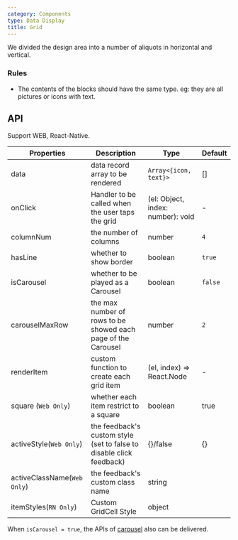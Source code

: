 ```yaml
---
category: Components
type: Data Display
title: Grid
---
```


We divided the design area into a number of aliquots in horizontal and vertical.

### Rules
- The contents of the blocks should have the same type. eg: they are all pictures or icons with text.


## API

Support WEB, React-Native.

Properties | Description | Type | Default
-----------|------------|------|--------
| data    |    data record array to be rendered     | `Array<{icon, text}>`  | [] |
| onClick    |   Handler to be called when the user taps the grid   | (el: Object, index: number): void  | - |
| columnNum    |   the number of columns   | number  |  `4` |
| hasLine    |   whether to show border    | boolean  |  `true` |
| isCarousel    |   whether to be played as a Carousel    | boolean  | `false` |
| carouselMaxRow    |   the max number of rows to be showed each page of the Carousel   | number  | `2` |
| renderItem    |   custom function to create each grid item   | (el, index) => React.Node  | - |
| square (`Web Only`)   |   whether each item restrict to a square   | boolean | true |
| activeStyle(`Web Only`) | the feedback's custom style (set to false to disable click feedback) | {}/false | {} |
| activeClassName(`Web Only`)  | the feedback's custom class name | string |  |
| itemStyles(`RN Only`)| Custom GridCell Style| object| |
When `isCarousel = true`, the APIs of [carousel](https://mobile.ant.design/components/carousel) also can be delivered.

